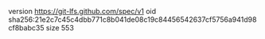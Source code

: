 version https://git-lfs.github.com/spec/v1
oid sha256:21e2c7c45c4dbb771c8b041de08c19c84456542637cf5756a941d98cf8babc35
size 553
